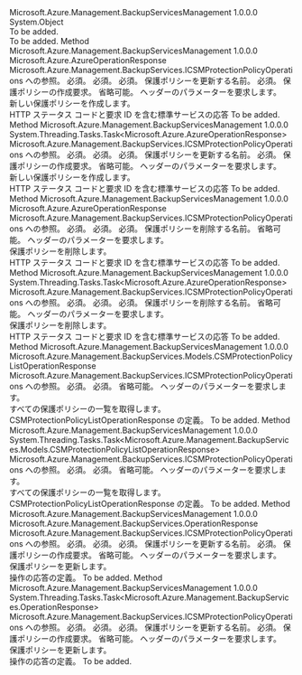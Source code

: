 <Type Name="CSMProtectionPolicyOperationsExtensions" FullName="Microsoft.Azure.Management.BackupServices.CSMProtectionPolicyOperationsExtensions">
  <TypeSignature Language="C#" Value="public static class CSMProtectionPolicyOperationsExtensions" />
  <TypeSignature Language="ILAsm" Value=".class public auto ansi abstract sealed beforefieldinit CSMProtectionPolicyOperationsExtensions extends System.Object" />
  <TypeSignature Language="DocId" Value="T:Microsoft.Azure.Management.BackupServices.CSMProtectionPolicyOperationsExtensions" />
  <TypeSignature Language="VB.NET" Value="Public Module CSMProtectionPolicyOperationsExtensions" />
  <TypeSignature Language="F#" Value="type CSMProtectionPolicyOperationsExtensions = class" />
  <AssemblyInfo>
    <AssemblyName>Microsoft.Azure.Management.BackupServicesManagement</AssemblyName>
    <AssemblyVersion>1.0.0.0</AssemblyVersion>
  </AssemblyInfo>
  <Base>
    <BaseTypeName>System.Object</BaseTypeName>
  </Base>
  <Interfaces />
  <Docs>
    <summary>To be added.</summary>
    <remarks>To be added.</remarks>
  </Docs>
  <Members>
    <Member MemberName="Add">
      <MemberSignature Language="C#" Value="public static Microsoft.Azure.AzureOperationResponse Add (this Microsoft.Azure.Management.BackupServices.ICSMProtectionPolicyOperations operations, string resourceGroupName, string resourceName, string policyName, Microsoft.Azure.Management.BackupServices.Models.CSMAddProtectionPolicyRequest cSMAddProtectionPolicyRequest, Microsoft.Azure.Management.BackupServices.Models.CustomRequestHeaders customRequestHeaders);" />
      <MemberSignature Language="ILAsm" Value=".method public static hidebysig class Microsoft.Azure.AzureOperationResponse Add(class Microsoft.Azure.Management.BackupServices.ICSMProtectionPolicyOperations operations, string resourceGroupName, string resourceName, string policyName, class Microsoft.Azure.Management.BackupServices.Models.CSMAddProtectionPolicyRequest cSMAddProtectionPolicyRequest, class Microsoft.Azure.Management.BackupServices.Models.CustomRequestHeaders customRequestHeaders) cil managed" />
      <MemberSignature Language="DocId" Value="M:Microsoft.Azure.Management.BackupServices.CSMProtectionPolicyOperationsExtensions.Add(Microsoft.Azure.Management.BackupServices.ICSMProtectionPolicyOperations,System.String,System.String,System.String,Microsoft.Azure.Management.BackupServices.Models.CSMAddProtectionPolicyRequest,Microsoft.Azure.Management.BackupServices.Models.CustomRequestHeaders)" />
      <MemberSignature Language="F#" Value="static member Add : Microsoft.Azure.Management.BackupServices.ICSMProtectionPolicyOperations * string * string * string * Microsoft.Azure.Management.BackupServices.Models.CSMAddProtectionPolicyRequest * Microsoft.Azure.Management.BackupServices.Models.CustomRequestHeaders -&gt; Microsoft.Azure.AzureOperationResponse" Usage="Microsoft.Azure.Management.BackupServices.CSMProtectionPolicyOperationsExtensions.Add (operations, resourceGroupName, resourceName, policyName, cSMAddProtectionPolicyRequest, customRequestHeaders)" />
      <MemberType>Method</MemberType>
      <AssemblyInfo>
        <AssemblyName>Microsoft.Azure.Management.BackupServicesManagement</AssemblyName>
        <AssemblyVersion>1.0.0.0</AssemblyVersion>
      </AssemblyInfo>
      <ReturnValue>
        <ReturnType>Microsoft.Azure.AzureOperationResponse</ReturnType>
      </ReturnValue>
      <Parameters>
        <Parameter Name="operations" Type="Microsoft.Azure.Management.BackupServices.ICSMProtectionPolicyOperations" RefType="this" />
        <Parameter Name="resourceGroupName" Type="System.String" />
        <Parameter Name="resourceName" Type="System.String" />
        <Parameter Name="policyName" Type="System.String" />
        <Parameter Name="cSMAddProtectionPolicyRequest" Type="Microsoft.Azure.Management.BackupServices.Models.CSMAddProtectionPolicyRequest" />
        <Parameter Name="customRequestHeaders" Type="Microsoft.Azure.Management.BackupServices.Models.CustomRequestHeaders" />
      </Parameters>
      <Docs>
        <param name="operations">
            Microsoft.Azure.Management.BackupServices.ICSMProtectionPolicyOperations への参照。
            </param>
        <param name="resourceGroupName">
            必須。
            </param>
        <param name="resourceName">
            必須。
            </param>
        <param name="policyName">
            必須。 保護ポリシーを更新する名前。
            </param>
        <param name="cSMAddProtectionPolicyRequest">
            必須。 保護ポリシーの作成要求。
            </param>
        <param name="customRequestHeaders">
            省略可能。 ヘッダーのパラメーターを要求します。
            </param>
        <summary>
            新しい保護ポリシーを作成します。
            </summary>
        <returns>
            HTTP ステータス コードと要求 ID を含む標準サービスの応答
            </returns>
        <remarks>To be added.</remarks>
      </Docs>
    </Member>
    <Member MemberName="AddAsync">
      <MemberSignature Language="C#" Value="public static System.Threading.Tasks.Task&lt;Microsoft.Azure.AzureOperationResponse&gt; AddAsync (this Microsoft.Azure.Management.BackupServices.ICSMProtectionPolicyOperations operations, string resourceGroupName, string resourceName, string policyName, Microsoft.Azure.Management.BackupServices.Models.CSMAddProtectionPolicyRequest cSMAddProtectionPolicyRequest, Microsoft.Azure.Management.BackupServices.Models.CustomRequestHeaders customRequestHeaders);" />
      <MemberSignature Language="ILAsm" Value=".method public static hidebysig class System.Threading.Tasks.Task`1&lt;class Microsoft.Azure.AzureOperationResponse&gt; AddAsync(class Microsoft.Azure.Management.BackupServices.ICSMProtectionPolicyOperations operations, string resourceGroupName, string resourceName, string policyName, class Microsoft.Azure.Management.BackupServices.Models.CSMAddProtectionPolicyRequest cSMAddProtectionPolicyRequest, class Microsoft.Azure.Management.BackupServices.Models.CustomRequestHeaders customRequestHeaders) cil managed" />
      <MemberSignature Language="DocId" Value="M:Microsoft.Azure.Management.BackupServices.CSMProtectionPolicyOperationsExtensions.AddAsync(Microsoft.Azure.Management.BackupServices.ICSMProtectionPolicyOperations,System.String,System.String,System.String,Microsoft.Azure.Management.BackupServices.Models.CSMAddProtectionPolicyRequest,Microsoft.Azure.Management.BackupServices.Models.CustomRequestHeaders)" />
      <MemberSignature Language="F#" Value="static member AddAsync : Microsoft.Azure.Management.BackupServices.ICSMProtectionPolicyOperations * string * string * string * Microsoft.Azure.Management.BackupServices.Models.CSMAddProtectionPolicyRequest * Microsoft.Azure.Management.BackupServices.Models.CustomRequestHeaders -&gt; System.Threading.Tasks.Task&lt;Microsoft.Azure.AzureOperationResponse&gt;" Usage="Microsoft.Azure.Management.BackupServices.CSMProtectionPolicyOperationsExtensions.AddAsync (operations, resourceGroupName, resourceName, policyName, cSMAddProtectionPolicyRequest, customRequestHeaders)" />
      <MemberType>Method</MemberType>
      <AssemblyInfo>
        <AssemblyName>Microsoft.Azure.Management.BackupServicesManagement</AssemblyName>
        <AssemblyVersion>1.0.0.0</AssemblyVersion>
      </AssemblyInfo>
      <ReturnValue>
        <ReturnType>System.Threading.Tasks.Task&lt;Microsoft.Azure.AzureOperationResponse&gt;</ReturnType>
      </ReturnValue>
      <Parameters>
        <Parameter Name="operations" Type="Microsoft.Azure.Management.BackupServices.ICSMProtectionPolicyOperations" RefType="this" />
        <Parameter Name="resourceGroupName" Type="System.String" />
        <Parameter Name="resourceName" Type="System.String" />
        <Parameter Name="policyName" Type="System.String" />
        <Parameter Name="cSMAddProtectionPolicyRequest" Type="Microsoft.Azure.Management.BackupServices.Models.CSMAddProtectionPolicyRequest" />
        <Parameter Name="customRequestHeaders" Type="Microsoft.Azure.Management.BackupServices.Models.CustomRequestHeaders" />
      </Parameters>
      <Docs>
        <param name="operations">
            Microsoft.Azure.Management.BackupServices.ICSMProtectionPolicyOperations への参照。
            </param>
        <param name="resourceGroupName">
            必須。
            </param>
        <param name="resourceName">
            必須。
            </param>
        <param name="policyName">
            必須。 保護ポリシーを更新する名前。
            </param>
        <param name="cSMAddProtectionPolicyRequest">
            必須。 保護ポリシーの作成要求。
            </param>
        <param name="customRequestHeaders">
            省略可能。 ヘッダーのパラメーターを要求します。
            </param>
        <summary>
            新しい保護ポリシーを作成します。
            </summary>
        <returns>
            HTTP ステータス コードと要求 ID を含む標準サービスの応答
            </returns>
        <remarks>To be added.</remarks>
      </Docs>
    </Member>
    <Member MemberName="Delete">
      <MemberSignature Language="C#" Value="public static Microsoft.Azure.AzureOperationResponse Delete (this Microsoft.Azure.Management.BackupServices.ICSMProtectionPolicyOperations operations, string resourceGroupName, string resourceName, string policyName, Microsoft.Azure.Management.BackupServices.Models.CustomRequestHeaders customRequestHeaders);" />
      <MemberSignature Language="ILAsm" Value=".method public static hidebysig class Microsoft.Azure.AzureOperationResponse Delete(class Microsoft.Azure.Management.BackupServices.ICSMProtectionPolicyOperations operations, string resourceGroupName, string resourceName, string policyName, class Microsoft.Azure.Management.BackupServices.Models.CustomRequestHeaders customRequestHeaders) cil managed" />
      <MemberSignature Language="DocId" Value="M:Microsoft.Azure.Management.BackupServices.CSMProtectionPolicyOperationsExtensions.Delete(Microsoft.Azure.Management.BackupServices.ICSMProtectionPolicyOperations,System.String,System.String,System.String,Microsoft.Azure.Management.BackupServices.Models.CustomRequestHeaders)" />
      <MemberSignature Language="F#" Value="static member Delete : Microsoft.Azure.Management.BackupServices.ICSMProtectionPolicyOperations * string * string * string * Microsoft.Azure.Management.BackupServices.Models.CustomRequestHeaders -&gt; Microsoft.Azure.AzureOperationResponse" Usage="Microsoft.Azure.Management.BackupServices.CSMProtectionPolicyOperationsExtensions.Delete (operations, resourceGroupName, resourceName, policyName, customRequestHeaders)" />
      <MemberType>Method</MemberType>
      <AssemblyInfo>
        <AssemblyName>Microsoft.Azure.Management.BackupServicesManagement</AssemblyName>
        <AssemblyVersion>1.0.0.0</AssemblyVersion>
      </AssemblyInfo>
      <ReturnValue>
        <ReturnType>Microsoft.Azure.AzureOperationResponse</ReturnType>
      </ReturnValue>
      <Parameters>
        <Parameter Name="operations" Type="Microsoft.Azure.Management.BackupServices.ICSMProtectionPolicyOperations" RefType="this" />
        <Parameter Name="resourceGroupName" Type="System.String" />
        <Parameter Name="resourceName" Type="System.String" />
        <Parameter Name="policyName" Type="System.String" />
        <Parameter Name="customRequestHeaders" Type="Microsoft.Azure.Management.BackupServices.Models.CustomRequestHeaders" />
      </Parameters>
      <Docs>
        <param name="operations">
            Microsoft.Azure.Management.BackupServices.ICSMProtectionPolicyOperations への参照。
            </param>
        <param name="resourceGroupName">
            必須。
            </param>
        <param name="resourceName">
            必須。
            </param>
        <param name="policyName">
            必須。 保護ポリシーを削除する名前。
            </param>
        <param name="customRequestHeaders">
            省略可能。 ヘッダーのパラメーターを要求します。
            </param>
        <summary>
            保護ポリシーを削除します。
            </summary>
        <returns>
            HTTP ステータス コードと要求 ID を含む標準サービスの応答
            </returns>
        <remarks>To be added.</remarks>
      </Docs>
    </Member>
    <Member MemberName="DeleteAsync">
      <MemberSignature Language="C#" Value="public static System.Threading.Tasks.Task&lt;Microsoft.Azure.AzureOperationResponse&gt; DeleteAsync (this Microsoft.Azure.Management.BackupServices.ICSMProtectionPolicyOperations operations, string resourceGroupName, string resourceName, string policyName, Microsoft.Azure.Management.BackupServices.Models.CustomRequestHeaders customRequestHeaders);" />
      <MemberSignature Language="ILAsm" Value=".method public static hidebysig class System.Threading.Tasks.Task`1&lt;class Microsoft.Azure.AzureOperationResponse&gt; DeleteAsync(class Microsoft.Azure.Management.BackupServices.ICSMProtectionPolicyOperations operations, string resourceGroupName, string resourceName, string policyName, class Microsoft.Azure.Management.BackupServices.Models.CustomRequestHeaders customRequestHeaders) cil managed" />
      <MemberSignature Language="DocId" Value="M:Microsoft.Azure.Management.BackupServices.CSMProtectionPolicyOperationsExtensions.DeleteAsync(Microsoft.Azure.Management.BackupServices.ICSMProtectionPolicyOperations,System.String,System.String,System.String,Microsoft.Azure.Management.BackupServices.Models.CustomRequestHeaders)" />
      <MemberSignature Language="F#" Value="static member DeleteAsync : Microsoft.Azure.Management.BackupServices.ICSMProtectionPolicyOperations * string * string * string * Microsoft.Azure.Management.BackupServices.Models.CustomRequestHeaders -&gt; System.Threading.Tasks.Task&lt;Microsoft.Azure.AzureOperationResponse&gt;" Usage="Microsoft.Azure.Management.BackupServices.CSMProtectionPolicyOperationsExtensions.DeleteAsync (operations, resourceGroupName, resourceName, policyName, customRequestHeaders)" />
      <MemberType>Method</MemberType>
      <AssemblyInfo>
        <AssemblyName>Microsoft.Azure.Management.BackupServicesManagement</AssemblyName>
        <AssemblyVersion>1.0.0.0</AssemblyVersion>
      </AssemblyInfo>
      <ReturnValue>
        <ReturnType>System.Threading.Tasks.Task&lt;Microsoft.Azure.AzureOperationResponse&gt;</ReturnType>
      </ReturnValue>
      <Parameters>
        <Parameter Name="operations" Type="Microsoft.Azure.Management.BackupServices.ICSMProtectionPolicyOperations" RefType="this" />
        <Parameter Name="resourceGroupName" Type="System.String" />
        <Parameter Name="resourceName" Type="System.String" />
        <Parameter Name="policyName" Type="System.String" />
        <Parameter Name="customRequestHeaders" Type="Microsoft.Azure.Management.BackupServices.Models.CustomRequestHeaders" />
      </Parameters>
      <Docs>
        <param name="operations">
            Microsoft.Azure.Management.BackupServices.ICSMProtectionPolicyOperations への参照。
            </param>
        <param name="resourceGroupName">
            必須。
            </param>
        <param name="resourceName">
            必須。
            </param>
        <param name="policyName">
            必須。 保護ポリシーを削除する名前。
            </param>
        <param name="customRequestHeaders">
            省略可能。 ヘッダーのパラメーターを要求します。
            </param>
        <summary>
            保護ポリシーを削除します。
            </summary>
        <returns>
            HTTP ステータス コードと要求 ID を含む標準サービスの応答
            </returns>
        <remarks>To be added.</remarks>
      </Docs>
    </Member>
    <Member MemberName="List">
      <MemberSignature Language="C#" Value="public static Microsoft.Azure.Management.BackupServices.Models.CSMProtectionPolicyListOperationResponse List (this Microsoft.Azure.Management.BackupServices.ICSMProtectionPolicyOperations operations, string resourceGroupName, string resourceName, Microsoft.Azure.Management.BackupServices.Models.CustomRequestHeaders customRequestHeaders);" />
      <MemberSignature Language="ILAsm" Value=".method public static hidebysig class Microsoft.Azure.Management.BackupServices.Models.CSMProtectionPolicyListOperationResponse List(class Microsoft.Azure.Management.BackupServices.ICSMProtectionPolicyOperations operations, string resourceGroupName, string resourceName, class Microsoft.Azure.Management.BackupServices.Models.CustomRequestHeaders customRequestHeaders) cil managed" />
      <MemberSignature Language="DocId" Value="M:Microsoft.Azure.Management.BackupServices.CSMProtectionPolicyOperationsExtensions.List(Microsoft.Azure.Management.BackupServices.ICSMProtectionPolicyOperations,System.String,System.String,Microsoft.Azure.Management.BackupServices.Models.CustomRequestHeaders)" />
      <MemberSignature Language="F#" Value="static member List : Microsoft.Azure.Management.BackupServices.ICSMProtectionPolicyOperations * string * string * Microsoft.Azure.Management.BackupServices.Models.CustomRequestHeaders -&gt; Microsoft.Azure.Management.BackupServices.Models.CSMProtectionPolicyListOperationResponse" Usage="Microsoft.Azure.Management.BackupServices.CSMProtectionPolicyOperationsExtensions.List (operations, resourceGroupName, resourceName, customRequestHeaders)" />
      <MemberType>Method</MemberType>
      <AssemblyInfo>
        <AssemblyName>Microsoft.Azure.Management.BackupServicesManagement</AssemblyName>
        <AssemblyVersion>1.0.0.0</AssemblyVersion>
      </AssemblyInfo>
      <ReturnValue>
        <ReturnType>Microsoft.Azure.Management.BackupServices.Models.CSMProtectionPolicyListOperationResponse</ReturnType>
      </ReturnValue>
      <Parameters>
        <Parameter Name="operations" Type="Microsoft.Azure.Management.BackupServices.ICSMProtectionPolicyOperations" RefType="this" />
        <Parameter Name="resourceGroupName" Type="System.String" />
        <Parameter Name="resourceName" Type="System.String" />
        <Parameter Name="customRequestHeaders" Type="Microsoft.Azure.Management.BackupServices.Models.CustomRequestHeaders" />
      </Parameters>
      <Docs>
        <param name="operations">
            Microsoft.Azure.Management.BackupServices.ICSMProtectionPolicyOperations への参照。
            </param>
        <param name="resourceGroupName">
            必須。
            </param>
        <param name="resourceName">
            必須。
            </param>
        <param name="customRequestHeaders">
            省略可能。 ヘッダーのパラメーターを要求します。
            </param>
        <summary>
            すべての保護ポリシーの一覧を取得します。
            </summary>
        <returns>
            CSMProtectionPolicyListOperationResponse の定義。
            </returns>
        <remarks>To be added.</remarks>
      </Docs>
    </Member>
    <Member MemberName="ListAsync">
      <MemberSignature Language="C#" Value="public static System.Threading.Tasks.Task&lt;Microsoft.Azure.Management.BackupServices.Models.CSMProtectionPolicyListOperationResponse&gt; ListAsync (this Microsoft.Azure.Management.BackupServices.ICSMProtectionPolicyOperations operations, string resourceGroupName, string resourceName, Microsoft.Azure.Management.BackupServices.Models.CustomRequestHeaders customRequestHeaders);" />
      <MemberSignature Language="ILAsm" Value=".method public static hidebysig class System.Threading.Tasks.Task`1&lt;class Microsoft.Azure.Management.BackupServices.Models.CSMProtectionPolicyListOperationResponse&gt; ListAsync(class Microsoft.Azure.Management.BackupServices.ICSMProtectionPolicyOperations operations, string resourceGroupName, string resourceName, class Microsoft.Azure.Management.BackupServices.Models.CustomRequestHeaders customRequestHeaders) cil managed" />
      <MemberSignature Language="DocId" Value="M:Microsoft.Azure.Management.BackupServices.CSMProtectionPolicyOperationsExtensions.ListAsync(Microsoft.Azure.Management.BackupServices.ICSMProtectionPolicyOperations,System.String,System.String,Microsoft.Azure.Management.BackupServices.Models.CustomRequestHeaders)" />
      <MemberSignature Language="F#" Value="static member ListAsync : Microsoft.Azure.Management.BackupServices.ICSMProtectionPolicyOperations * string * string * Microsoft.Azure.Management.BackupServices.Models.CustomRequestHeaders -&gt; System.Threading.Tasks.Task&lt;Microsoft.Azure.Management.BackupServices.Models.CSMProtectionPolicyListOperationResponse&gt;" Usage="Microsoft.Azure.Management.BackupServices.CSMProtectionPolicyOperationsExtensions.ListAsync (operations, resourceGroupName, resourceName, customRequestHeaders)" />
      <MemberType>Method</MemberType>
      <AssemblyInfo>
        <AssemblyName>Microsoft.Azure.Management.BackupServicesManagement</AssemblyName>
        <AssemblyVersion>1.0.0.0</AssemblyVersion>
      </AssemblyInfo>
      <ReturnValue>
        <ReturnType>System.Threading.Tasks.Task&lt;Microsoft.Azure.Management.BackupServices.Models.CSMProtectionPolicyListOperationResponse&gt;</ReturnType>
      </ReturnValue>
      <Parameters>
        <Parameter Name="operations" Type="Microsoft.Azure.Management.BackupServices.ICSMProtectionPolicyOperations" RefType="this" />
        <Parameter Name="resourceGroupName" Type="System.String" />
        <Parameter Name="resourceName" Type="System.String" />
        <Parameter Name="customRequestHeaders" Type="Microsoft.Azure.Management.BackupServices.Models.CustomRequestHeaders" />
      </Parameters>
      <Docs>
        <param name="operations">
            Microsoft.Azure.Management.BackupServices.ICSMProtectionPolicyOperations への参照。
            </param>
        <param name="resourceGroupName">
            必須。
            </param>
        <param name="resourceName">
            必須。
            </param>
        <param name="customRequestHeaders">
            省略可能。 ヘッダーのパラメーターを要求します。
            </param>
        <summary>
            すべての保護ポリシーの一覧を取得します。
            </summary>
        <returns>
            CSMProtectionPolicyListOperationResponse の定義。
            </returns>
        <remarks>To be added.</remarks>
      </Docs>
    </Member>
    <Member MemberName="Update">
      <MemberSignature Language="C#" Value="public static Microsoft.Azure.Management.BackupServices.OperationResponse Update (this Microsoft.Azure.Management.BackupServices.ICSMProtectionPolicyOperations operations, string resourceGroupName, string resourceName, string policyName, Microsoft.Azure.Management.BackupServices.Models.CSMUpdateProtectionPolicyRequest cSMUpdateProtectionPolicyRequest, Microsoft.Azure.Management.BackupServices.Models.CustomRequestHeaders customRequestHeaders);" />
      <MemberSignature Language="ILAsm" Value=".method public static hidebysig class Microsoft.Azure.Management.BackupServices.OperationResponse Update(class Microsoft.Azure.Management.BackupServices.ICSMProtectionPolicyOperations operations, string resourceGroupName, string resourceName, string policyName, class Microsoft.Azure.Management.BackupServices.Models.CSMUpdateProtectionPolicyRequest cSMUpdateProtectionPolicyRequest, class Microsoft.Azure.Management.BackupServices.Models.CustomRequestHeaders customRequestHeaders) cil managed" />
      <MemberSignature Language="DocId" Value="M:Microsoft.Azure.Management.BackupServices.CSMProtectionPolicyOperationsExtensions.Update(Microsoft.Azure.Management.BackupServices.ICSMProtectionPolicyOperations,System.String,System.String,System.String,Microsoft.Azure.Management.BackupServices.Models.CSMUpdateProtectionPolicyRequest,Microsoft.Azure.Management.BackupServices.Models.CustomRequestHeaders)" />
      <MemberSignature Language="F#" Value="static member Update : Microsoft.Azure.Management.BackupServices.ICSMProtectionPolicyOperations * string * string * string * Microsoft.Azure.Management.BackupServices.Models.CSMUpdateProtectionPolicyRequest * Microsoft.Azure.Management.BackupServices.Models.CustomRequestHeaders -&gt; Microsoft.Azure.Management.BackupServices.OperationResponse" Usage="Microsoft.Azure.Management.BackupServices.CSMProtectionPolicyOperationsExtensions.Update (operations, resourceGroupName, resourceName, policyName, cSMUpdateProtectionPolicyRequest, customRequestHeaders)" />
      <MemberType>Method</MemberType>
      <AssemblyInfo>
        <AssemblyName>Microsoft.Azure.Management.BackupServicesManagement</AssemblyName>
        <AssemblyVersion>1.0.0.0</AssemblyVersion>
      </AssemblyInfo>
      <ReturnValue>
        <ReturnType>Microsoft.Azure.Management.BackupServices.OperationResponse</ReturnType>
      </ReturnValue>
      <Parameters>
        <Parameter Name="operations" Type="Microsoft.Azure.Management.BackupServices.ICSMProtectionPolicyOperations" RefType="this" />
        <Parameter Name="resourceGroupName" Type="System.String" />
        <Parameter Name="resourceName" Type="System.String" />
        <Parameter Name="policyName" Type="System.String" />
        <Parameter Name="cSMUpdateProtectionPolicyRequest" Type="Microsoft.Azure.Management.BackupServices.Models.CSMUpdateProtectionPolicyRequest" />
        <Parameter Name="customRequestHeaders" Type="Microsoft.Azure.Management.BackupServices.Models.CustomRequestHeaders" />
      </Parameters>
      <Docs>
        <param name="operations">
            Microsoft.Azure.Management.BackupServices.ICSMProtectionPolicyOperations への参照。
            </param>
        <param name="resourceGroupName">
            必須。
            </param>
        <param name="resourceName">
            必須。
            </param>
        <param name="policyName">
            必須。 保護ポリシーを更新する名前。
            </param>
        <param name="cSMUpdateProtectionPolicyRequest">
            必須。 保護ポリシーの作成要求。
            </param>
        <param name="customRequestHeaders">
            省略可能。 ヘッダーのパラメーターを要求します。
            </param>
        <summary>
            保護ポリシーを更新します。
            </summary>
        <returns>
            操作の応答の定義。
            </returns>
        <remarks>To be added.</remarks>
      </Docs>
    </Member>
    <Member MemberName="UpdateAsync">
      <MemberSignature Language="C#" Value="public static System.Threading.Tasks.Task&lt;Microsoft.Azure.Management.BackupServices.OperationResponse&gt; UpdateAsync (this Microsoft.Azure.Management.BackupServices.ICSMProtectionPolicyOperations operations, string resourceGroupName, string resourceName, string policyName, Microsoft.Azure.Management.BackupServices.Models.CSMUpdateProtectionPolicyRequest cSMUpdateProtectionPolicyRequest, Microsoft.Azure.Management.BackupServices.Models.CustomRequestHeaders customRequestHeaders);" />
      <MemberSignature Language="ILAsm" Value=".method public static hidebysig class System.Threading.Tasks.Task`1&lt;class Microsoft.Azure.Management.BackupServices.OperationResponse&gt; UpdateAsync(class Microsoft.Azure.Management.BackupServices.ICSMProtectionPolicyOperations operations, string resourceGroupName, string resourceName, string policyName, class Microsoft.Azure.Management.BackupServices.Models.CSMUpdateProtectionPolicyRequest cSMUpdateProtectionPolicyRequest, class Microsoft.Azure.Management.BackupServices.Models.CustomRequestHeaders customRequestHeaders) cil managed" />
      <MemberSignature Language="DocId" Value="M:Microsoft.Azure.Management.BackupServices.CSMProtectionPolicyOperationsExtensions.UpdateAsync(Microsoft.Azure.Management.BackupServices.ICSMProtectionPolicyOperations,System.String,System.String,System.String,Microsoft.Azure.Management.BackupServices.Models.CSMUpdateProtectionPolicyRequest,Microsoft.Azure.Management.BackupServices.Models.CustomRequestHeaders)" />
      <MemberSignature Language="F#" Value="static member UpdateAsync : Microsoft.Azure.Management.BackupServices.ICSMProtectionPolicyOperations * string * string * string * Microsoft.Azure.Management.BackupServices.Models.CSMUpdateProtectionPolicyRequest * Microsoft.Azure.Management.BackupServices.Models.CustomRequestHeaders -&gt; System.Threading.Tasks.Task&lt;Microsoft.Azure.Management.BackupServices.OperationResponse&gt;" Usage="Microsoft.Azure.Management.BackupServices.CSMProtectionPolicyOperationsExtensions.UpdateAsync (operations, resourceGroupName, resourceName, policyName, cSMUpdateProtectionPolicyRequest, customRequestHeaders)" />
      <MemberType>Method</MemberType>
      <AssemblyInfo>
        <AssemblyName>Microsoft.Azure.Management.BackupServicesManagement</AssemblyName>
        <AssemblyVersion>1.0.0.0</AssemblyVersion>
      </AssemblyInfo>
      <ReturnValue>
        <ReturnType>System.Threading.Tasks.Task&lt;Microsoft.Azure.Management.BackupServices.OperationResponse&gt;</ReturnType>
      </ReturnValue>
      <Parameters>
        <Parameter Name="operations" Type="Microsoft.Azure.Management.BackupServices.ICSMProtectionPolicyOperations" RefType="this" />
        <Parameter Name="resourceGroupName" Type="System.String" />
        <Parameter Name="resourceName" Type="System.String" />
        <Parameter Name="policyName" Type="System.String" />
        <Parameter Name="cSMUpdateProtectionPolicyRequest" Type="Microsoft.Azure.Management.BackupServices.Models.CSMUpdateProtectionPolicyRequest" />
        <Parameter Name="customRequestHeaders" Type="Microsoft.Azure.Management.BackupServices.Models.CustomRequestHeaders" />
      </Parameters>
      <Docs>
        <param name="operations">
            Microsoft.Azure.Management.BackupServices.ICSMProtectionPolicyOperations への参照。
            </param>
        <param name="resourceGroupName">
            必須。
            </param>
        <param name="resourceName">
            必須。
            </param>
        <param name="policyName">
            必須。 保護ポリシーを更新する名前。
            </param>
        <param name="cSMUpdateProtectionPolicyRequest">
            必須。 保護ポリシーの作成要求。
            </param>
        <param name="customRequestHeaders">
            省略可能。 ヘッダーのパラメーターを要求します。
            </param>
        <summary>
            保護ポリシーを更新します。
            </summary>
        <returns>
            操作の応答の定義。
            </returns>
        <remarks>To be added.</remarks>
      </Docs>
    </Member>
  </Members>
</Type>